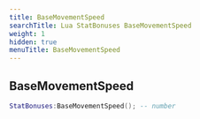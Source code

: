 ```yaml
---
title: BaseMovementSpeed
searchTitle: Lua StatBonuses BaseMovementSpeed
weight: 1
hidden: true
menuTitle: BaseMovementSpeed
---
```

## BaseMovementSpeed
```lua
StatBonuses:BaseMovementSpeed(); -- number
```
